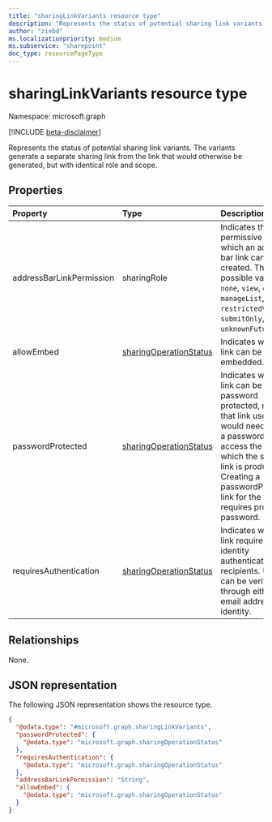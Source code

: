 ```yaml
---
title: "sharingLinkVariants resource type"
description: "Represents the status of potential sharing link variants. The variants generate a separate sharing link from the link that would otherwise be generated, but with identical role and scope.."
author: "ziebd"
ms.localizationpriority: medium
ms.subservice: "sharepoint"
doc_type: resourcePageType
---
```


# sharingLinkVariants resource type

Namespace: microsoft.graph

[!INCLUDE [beta-disclaimer](../../includes/beta-disclaimer.md)]

Represents the status of potential sharing link variants. The variants generate a separate sharing link from the link that would otherwise be generated, but with identical role and scope.

## Properties

|Property|Type|Description|
|:---|:---|:---|
|addressBarLinkPermission|sharingRole|Indicates the most permissive role with which an address bar link can be created. The possible values are: `none`, `view`, `edit`, `manageList`, `review`, `restrictedView`, `submitOnly`, `unknownFutureValue`.|
|allowEmbed|[sharingOperationStatus](../resources/sharingoperationstatus.md)|Indicates whether a link can be embedded.|
|passwordProtected|[sharingOperationStatus](../resources/sharingoperationstatus.md)|Indicates whether a link can be password protected, meaning that link users would need to enter a password to access the item for which the sharing link is produced. Creating a passwordProtected link for the first time requires providing a password.|
|requiresAuthentication|[sharingOperationStatus](../resources/sharingoperationstatus.md)|Indicates whether a link requires identity authentication for recipients. Users can be verified through either an email address or identity.|

## Relationships

None.

## JSON representation

The following JSON representation shows the resource type.
<!-- {
  "blockType": "resource",
  "@odata.type": "microsoft.graph.sharingLinkVariants"
}
-->
``` json
{
  "@odata.type": "#microsoft.graph.sharingLinkVariants",
  "passwordProtected": {
    "@odata.type": "microsoft.graph.sharingOperationStatus"
  },
  "requiresAuthentication": {
    "@odata.type": "microsoft.graph.sharingOperationStatus"
  },
  "addressBarLinkPermission": "String",
  "allowEmbed": {
    "@odata.type": "microsoft.graph.sharingOperationStatus"
  }
}
```
